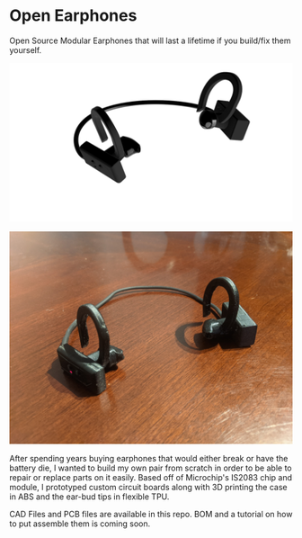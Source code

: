 # Open Earphones

Open Source Modular Earphones that will last a lifetime if you build/fix them yourself.

![3D Rendering](images/render.png)

![Prototype](images/prototype.jpg)

After spending years buying earphones that would either break or have the battery die, I wanted to build my own pair from scratch in order to be able to repair or replace parts on it easily. Based off of Microchip's IS2083 chip and module, I prototyped custom circuit boards along with 3D printing the case in ABS and the ear-bud tips in flexible TPU.

CAD Files and  PCB files are available in this repo. BOM and a tutorial on how to put assemble them is coming soon.